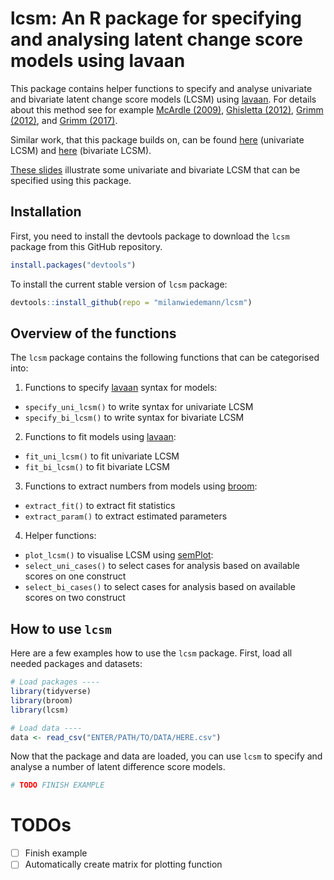 # lcsm: An R package for specifying and analysing latent change score models using lavaan

This package contains helper functions to specify and analyse univariate and bivariate latent change score models (LCSM) using [lavaan](http://lavaan.ugent.be/). For details about this method see for example [McArdle (2009)](http://www.annualreviews.org/doi/10.1146/annurev.psych.60.110707.163612), [Ghisletta (2012)](https://doi.org/10.1080/10705511.2012.713275), [Grimm (2012)](https://doi.org/10.1080/10705511.2012.659627), and [Grimm (2017)](https://www.guilford.com/books/Growth-Modeling/Grimm-Ram-Estabrook/9781462526062).

Similar work, that this package builds on, can be found [here](https://quantdev.ssri.psu.edu/tutorials/growth-modeling-chapter-16-introduction-latent-change-score-modeling) (univariate LCSM) and [here](https://quantdev.ssri.psu.edu/tutorials/growth-modeling-chapter-17-multivariate-latent-change-score-models) (bivariate LCSM).

[These slides](https://docs.google.com/presentation/d/1q-SVbTA6n_HiC1bLjmCWySk1_b2u6rj12XrfK8-WEE0/edit?usp=sharing) illustrate some univariate and bivariate LCSM that can be specified using this package.

## Installation

First, you need to install the devtools package to download the `lcsm` package from this GitHub repository.

```r
install.packages("devtools")
```

To install the current stable version of `lcsm` package:

```r
devtools::install_github(repo = "milanwiedemann/lcsm")
```


## Overview of the functions

The `lcsm` package contains the following functions that can be categorised into:

1. Functions to specify [lavaan](http://lavaan.ugent.be/) syntax for models:
  - `specify_uni_lcsm()` to write syntax for univariate LCSM
  - `specify_bi_lcsm()` to write syntax for bivariate LCSM
  
2. Functions to fit models using [lavaan](http://lavaan.ugent.be/):
  - `fit_uni_lcsm()` to fit univariate LCSM
  - `fit_bi_lcsm()` to fit bivariate LCSM
  
3. Functions to extract numbers from models using [broom](https://broom.tidyverse.org/):
  - `extract_fit()` to extract fit statistics
  - `extract_param()` to extract estimated parameters
  
4. Helper functions:
  - `plot_lcsm()` to visualise LCSM using [semPlot](http://sachaepskamp.com/semPlot):
  - `select_uni_cases()` to select cases for analysis based on available scores on one construct
  - `select_bi_cases()` to select cases for analysis based on available scores on two construct

## How to use `lcsm`

Here are a few examples how to use the `lcsm` package.
First, load all needed packages and datasets:

```r
# Load packages ----
library(tidyverse)
library(broom) 
library(lcsm) 

# Load data ----
data <- read_csv("ENTER/PATH/TO/DATA/HERE.csv")

```

Now that the package and data are loaded, you can use `lcsm` to specify and analyse a number of latent difference score models.

```r
# TODO FINISH EXAMPLE
```


# TODOs
- [ ] Finish example
- [ ] Automatically create matrix for plotting function
